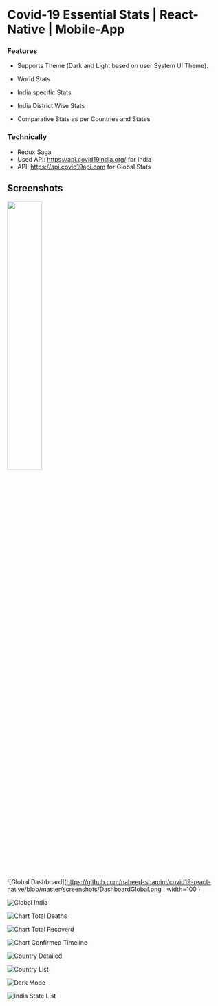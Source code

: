 # Covid-19 Essential Stats | React-Native | Mobile-App


### Features
 - Supports Theme (Dark and Light based on user System UI Theme).

- World Stats
- India specific Stats
- India District Wise Stats
- Comparative Stats as per Countries and States


### Technically
- Redux Saga
- Used API: https://api.covid19india.org/ for India
- API: https://api.covid19api.com for Global Stats



## Screenshots

<img src="https://github.com/naheed-shamim/covid19-react-native/blob/master/screenshots/DashboardGlobal.png" width="40%">

![Global Dashboard](https://github.com/naheed-shamim/covid19-react-native/blob/master/screenshots/DashboardGlobal.png | width=100 )

![Global India](https://github.com/naheed-shamim/covid19-react-native/blob/master/screenshots/DashboardIndia.png?raw=true)

![Chart Total Deaths](https://github.com/naheed-shamim/covid19-react-native/blob/master/screenshots/ChartDeathsTotal.png?raw=true)

![Chart Total Recoverd](https://github.com/naheed-shamim/covid19-react-native/blob/master/screenshots/ChartRecovered.png?raw=true)

![Chart Confirmed Timeline](https://github.com/naheed-shamim/covid19-react-native/blob/master/screenshots/TimeLine.png?raw=true)

![Country Detailed](https://github.com/naheed-shamim/covid19-react-native/blob/master/screenshots/CountryDetail.png?raw=true)

![Country List](https://github.com/naheed-shamim/covid19-react-native/blob/master/screenshots/CountryList.png?raw=true)

![Dark Mode](https://github.com/naheed-shamim/covid19-react-native/blob/master/screenshots/DarkModeSearch.png?raw=true)

![India State List](https://github.com/naheed-shamim/covid19-react-native/blob/master/screenshots/IndiaList.png?raw=true)



